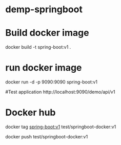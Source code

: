 # demp-springboot

# Build docker image

docker build -t spring-boot:v1 .

# run docker image
docker run -d -p 9090:9090 spring-boot:v1 

#Test application 
http://localhost:9090/demo/api/v1

# Docker hub

docker tag <spring-boot:v1> test/springboot-docker:v1

docker push test/springboot-docker:v1


